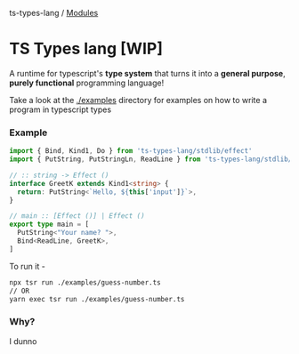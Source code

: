 ts-types-lang / [Modules](modules.md)

# TS Types lang [WIP]
A runtime for typescript's **type system** that turns it into a **general purpose**, **purely functional** programming language!

Take a look at the [./examples](./examples) directory for examples on how to write a program in typescript types

### Example

```typescript
import { Bind, Kind1, Do } from 'ts-types-lang/stdlib/effect'
import { PutString, PutStringLn, ReadLine } from 'ts-types-lang/stdlib/stdio'

// :: string -> Effect ()
interface GreetK extends Kind1<string> {
  return: PutString<`Hello, ${this['input']}`>,
}

// main :: [Effect ()] | Effect ()
export type main = [
  PutString<"Your name? ">,
  Bind<ReadLine, GreetK>,
]
```

To run it -
```bash
npx tsr run ./examples/guess-number.ts
// OR
yarn exec tsr run ./examples/guess-number.ts
```

### Why?

I dunno
